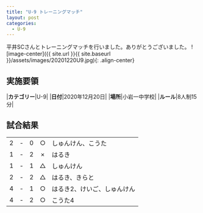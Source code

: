 ```yaml
---
title: "U-9 トレーニングマッチ"
layout: post
categories:
  - U-9
---
```


平井SCさんとトレーニングマッチを行いました。ありがとうございました。
![image-center]({{ site.url }}{{ site.baseurl }}/assets/images/20201220U9.jpg){: .align-center}

## 実施要領

|**カテゴリー**|U-9|
|**日付**|2020年12月20日|
|**場所**|小岩一中学校|
|**ルール**|8人制15分|

## 試合結果

|    |   |    |         |    |
|:--:|:-:|:--:|:--:|:--------|
|    2| - |   0|○|しゅんけん、こうた|
|    1| - |   2|×|はるき|
|    1| - |   1|△|しゅんけん|
|    2| - |   2|△|はるき、きらと|
|    4| - |   1|○|はるき2、けいご、しゅんけん|
|    4| - |   2|○|こうた4|
